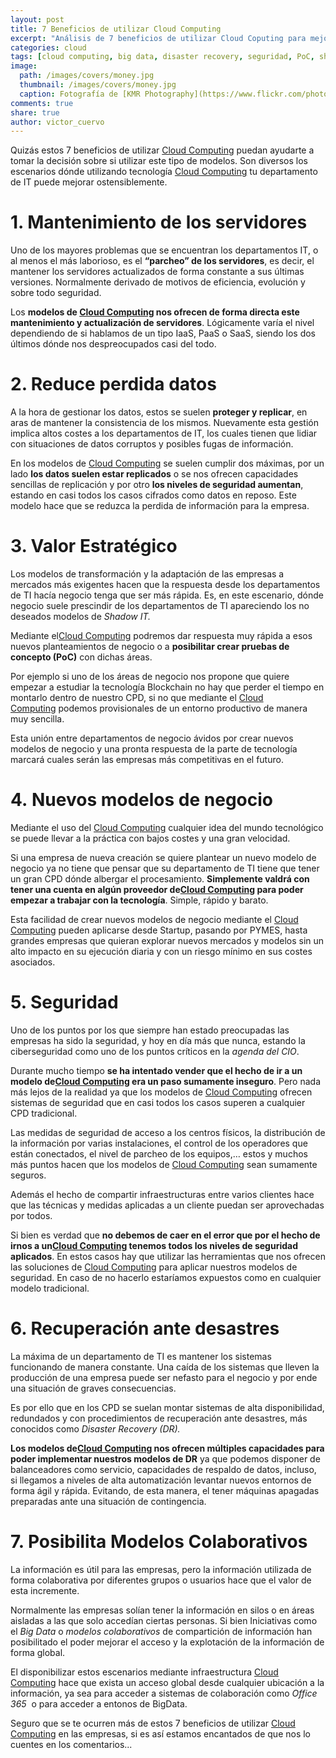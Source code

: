 ```yaml
---
layout: post
title: 7 Beneficios de utilizar Cloud Computing
excerpt: "Análisis de 7 beneficios de utilizar Cloud Coputing para mejorar las prestaciones de los departamentos de TI y crear nuevos modelos de negocio de una forma sencilla."
categories: cloud
tags: [cloud computing, big data, disaster recovery, seguridad, PoC, shadow it]
image:
  path: /images/covers/money.jpg
  thumbnail: /images/covers/money.jpg
  caption: Fotografía de [KMR Photography](https://www.flickr.com/photos/morbokat/)
comments: true
share: true
author: victor_cuervo
---
```


Quizás estos 7 beneficios de utilizar [Cloud Computing](http://www.arquitectoit.com/cloud/que-es-cloud-computing/) puedan ayudarte a tomar la decisión sobre si utilizar este tipo de modelos. Son diversos los escenarios dónde utilizando tecnología [Cloud Computing](http://www.arquitectoit.com/cloud/que-es-cloud-computing/) tu departamento de IT puede mejorar ostensiblemente.


# 1. Mantenimiento de los servidores
Uno de los mayores problemas que se encuentran los departamentos IT, o al menos el más laborioso, es el **“parcheo” de los servidores**, es decir, el mantener los servidores actualizados de forma constante a sus últimas versiones. Normalmente derivado de motivos de eficiencia, evolución y sobre todo seguridad.

Los **modelos de [Cloud Computing](http://www.arquitectoit.com/cloud/que-es-cloud-computing/) nos ofrecen de forma directa este mantenimiento y actualización de servidores**. Lógicamente varía el nivel dependiendo de si hablamos de un tipo IaaS, PaaS o SaaS, siendo los dos últimos dónde nos despreocupados casi del todo. 


# 2. Reduce perdida datos
A la hora de gestionar los datos, estos se suelen **proteger y replicar**, en aras de mantener la consistencia de los mismos. Nuevamente esta gestión implica altos costes a los departamentos de IT, los cuales tienen que lidiar con situaciones de datos corruptos y posibles fugas de información.

En los modelos de [Cloud Computing](http://www.arquitectoit.com/cloud/que-es-cloud-computing/) se suelen cumplir dos máximas, por un lado **los datos suelen estar replicados** o se nos ofrecen capacidades sencillas de replicación y por otro **los niveles de seguridad aumentan**, estando en casi todos los casos cifrados como datos en reposo. Este modelo hace que se reduzca la perdida de información para la empresa.

# 3. Valor Estratégico
Los modelos de transformación y la adaptación de las empresas a mercados más exigentes hacen que la respuesta desde los departamentos de TI hacía negocio tenga que ser más rápida. Es, en este escenario, dónde negocio suele prescindir de los departamentos de TI apareciendo los no deseados modelos de _Shadow IT._  

Mediante el[Cloud Computing](http://www.arquitectoit.com/cloud/que-es-cloud-computing/) podremos dar respuesta muy rápida a esos nuevos planteamientos de negocio o a **posibilitar crear pruebas de concepto (PoC)** con dichas áreas.

Por ejemplo si uno de los áreas de negocio nos propone que quiere empezar a estudiar la tecnología Blockchain no hay que perder el tiempo en montarlo dentro de nuestro CPD, si no que mediante el [Cloud Computing](http://www.arquitectoit.com/cloud/que-es-cloud-computing/) podemos provisionales de un entorno productivo de manera muy sencilla.

Esta unión entre departamentos de negocio ávidos por crear nuevos modelos de negocio y una pronta respuesta de la parte de tecnología marcará cuales serán las empresas más competitivas en el futuro.

# 4. Nuevos modelos de negocio

Mediante el uso del [Cloud Computing](http://www.arquitectoit.com/cloud/que-es-cloud-computing/) cualquier idea del mundo tecnológico se puede llevar a la práctica con bajos costes y una gran velocidad.

Si una empresa de nueva creación se quiere plantear un nuevo modelo de negocio ya no tiene que pensar que su departamento de TI tiene que tener un gran CPD dónde albergar el procesamiento. **Simplemente valdrá con tener una cuenta en algún proveedor de[Cloud Computing](http://www.arquitectoit.com/cloud/que-es-cloud-computing/) para poder empezar a trabajar con la tecnología**. Simple, rápido y barato.

Esta facilidad de crear nuevos modelos de negocio mediante el [Cloud Computing](http://www.arquitectoit.com/cloud/que-es-cloud-computing/) pueden aplicarse desde Startup, pasando por PYMES, hasta grandes empresas que quieran explorar nuevos mercados y modelos sin un alto impacto en su ejecución diaria y con un riesgo mínimo en sus costes asociados.

# 5. Seguridad

Uno de los puntos por los que siempre han estado preocupadas las empresas ha sido la seguridad, y hoy en día más que nunca, estando la ciberseguridad como uno de los puntos críticos en la _agenda del CIO_.

Durante mucho tiempo **se ha intentado vender que el hecho de ir a un modelo de[Cloud Computing](http://www.arquitectoit.com/cloud/que-es-cloud-computing/) era un paso sumamente inseguro**. Pero nada más lejos de la realidad ya que los modelos de [Cloud Computing](http://www.arquitectoit.com/cloud/que-es-cloud-computing/) ofrecen sistemas de seguridad que en casi todos los casos superen a cualquier CPD tradicional.

Las medidas de seguridad de acceso a los centros físicos, la distribución de la información por varias instalaciones, el control de los operadores que están conectados, el nivel de parcheo de los equipos,… estos y muchos más puntos hacen que los modelos de [Cloud Computing](http://www.arquitectoit.com/cloud/que-es-cloud-computing/) sean sumamente seguros.

Además el hecho de compartir infraestructuras entre varios clientes hace que las técnicas y medidas aplicadas a un cliente puedan ser aprovechadas por todos.

Si bien es verdad que **no debemos de caer en el error que por el hecho de irnos a un[Cloud Computing](http://www.arquitectoit.com/cloud/que-es-cloud-computing/) tenemos todos los niveles de seguridad aplicados**. En estos casos hay que utilizar las herramientas que nos ofrecen las soluciones de [Cloud Computing](http://www.arquitectoit.com/cloud/que-es-cloud-computing/) para aplicar nuestros modelos de seguridad. En caso de no hacerlo estaríamos expuestos como en cualquier modelo tradicional.

# 6. Recuperación ante desastres
La máxima de un departamento de TI es mantener los sistemas funcionando de manera constante. Una caída de los sistemas que lleven la producción de una empresa puede ser nefasto para el negocio y por ende una situación de graves consecuencias.

Es por ello que en los CPD se suelan montar sistemas de alta disponibilidad, redundados y con procedimientos de recuperación ante desastres, más conocidos como _Disaster Recovery (DR)._

**Los modelos de[Cloud Computing](http://www.arquitectoit.com/cloud/que-es-cloud-computing/) nos ofrecen múltiples capacidades para poder implementar nuestros modelos de DR** ya que podemos disponer de balanceadores como servicio, capacidades de respaldo de datos, incluso, si llegamos a niveles de alta automatización levantar nuevos entornos de forma ágil y rápida. Evitando, de esta manera, el tener máquinas apagadas preparadas ante una situación de contingencia.

# 7. Posibilita Modelos Colaborativos
La información es útil para las empresas, pero la información utilizada de forma colaborativa por diferentes grupos o usuarios hace que el valor de esta incremente.

Normalmente las empresas solían tener la información en silos o en áreas aisladas a las que solo accedían ciertas personas. Si bien Iniciativas como el _Big Data_ o _modelos colaborativos_ de compartición de información han posibilitado el poder mejorar el acceso y la explotación de la información de forma global.

El disponibilizar estos escenarios mediante infraestructura [Cloud Computing](http://www.arquitectoit.com/cloud/que-es-cloud-computing/) hace que exista un acceso global desde cualquier ubicación a la información, ya sea para acceder a sistemas de colaboración como _Office 365_  o para acceder a entonos de BigData. 

Seguro que se te ocurren más de estos 7 beneficios de utilizar [Cloud Computing](http://www.arquitectoit.com/cloud/que-es-cloud-computing/) en las empresas, si es así estamos encantados de que nos lo cuentes en los comentarios...
